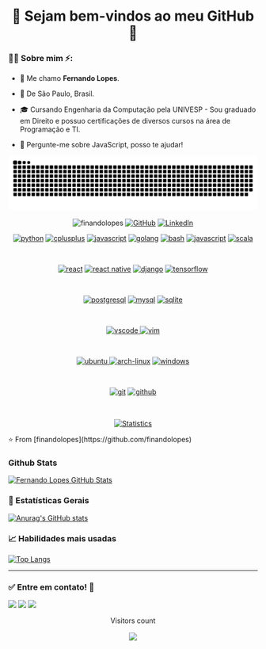 
# <div align="center">:wave: **Sejam bem-vindos ao meu GitHub** :rocket:</div>


### :raising_hand_man: Sobre mim :zap::

* :wave: Me chamo **Fernando Lopes**.

* :pushpin: De São Paulo, Brasil.

* :mortar_board: Cursando Engenharia da Computação pela UNIVESP - Sou graduado em Direito e possuo certificações de diversos cursos na área de Programação e TI.

* :speech_balloon: Pergunte-me sobre JavaScript, posso te ajudar!

![Snake animation](https://github.com/EdsonSantana93/EdsonSantana93/blob/output/github-contribution-grid-snake.svg)

<p align="center">
 <img src="https://komarev.com/ghpvc/?username=finandolopes" alt="finandolopes" />
 <a href="https://github.com/finandolopes"><img src="https://img.shields.io/github/followers/finandolopes.svg?label=GitHub&style=social" alt="GitHub"></a>
 <a href="https://www.linkedin.com/in/fernando-lopes-ba1262a5/"><img src="https://img.shields.io/badge/LinkedIn--_.svg?style=social&logo=linkedin" alt="LinkedIn"></a>
</p>

<p align="center">
<a href="https://github.com/finandolopes"><img src="https://img.shields.io/badge/python-FFFF00.svg?style=for-the-badge&logo=python&logoColor=0768a8&labelColor=ffffff" alt="python"></a>
<a href="https://github.com/finandolopes"><img src="https://img.shields.io/badge/C++-4B0082.svg?style=for-the-badge&logo=c%2B%2B&logoColor=4B0082&labelColor=ffffff" alt="cplusplus"></a>
<a href="https://github.com/finandolopes"><img src="https://img.shields.io/badge/JS-f5f542.svg?style=for-the-badge&logo=javascript&logoColor=f5f542&labelColor=ffffff" alt="javascript"></a>
<a href="https://github.com/finandolopes"><img src="https://img.shields.io/badge/GO-42c8f5.svg?style=for-the-badge&logo=go&logoColor=42c8f5&labelColor=ffffff" alt="golang"></a>
<a href="https://github.com/finandolopes"><img src="https://img.shields.io/badge/BASH-4a5057.svg?style=for-the-badge&logo=gnu-bash&logoColor=4a5057&labelColor=ffffff" alt="bash"></a>
<a href="https://github.com/finandolopes"><img src="https://img.shields.io/badge/PHP-6566ba.svg?style=for-the-badge&logo=php&logoColor=6566ba&labelColor=ffffff" alt="javascript"></a>
<a href="https://github.com/finandolopes"><img src="https://img.shields.io/badge/scala-red.svg?style=for-the-badge&logo=scala&logoColor=red&labelColor=ffffff" alt="scala"></a>
</p><br>

<p align="center">					    
<a href="https://github.com/finandolopes"><img src="https://img.shields.io/badge/react-61DAFB.svg?style=for-the-badge&logo=react&logoColor=61DAFB&labelColor=ffffff" alt="react"></a>
<a href="https://github.com/finandolopes"><img src="https://img.shields.io/badge/React Native-3aabe8.svg?style=for-the-badge&logo=react&logoColor=3aabe8&labelColor=ffffff" alt="react native"></a>
<a href="https://github.com/finandolopes"><img src="https://img.shields.io/badge/django-47474f.svg?style=for-the-badge&logo=django&logoColor=black&labelColor=ffffff" alt="django"></a>
<a href="https://github.com/finandolopes"><img src="https://img.shields.io/badge/tensorflow-FF6F00.svg?style=for-the-badge&logo=tensorflow&logoColor=FF6F00&labelColor=ffffff" alt="tensorflow"></a>
</p><br>

<p align="center">
<a href="https://github.com/finandolopes"><img src="https://img.shields.io/badge/postgresql-6566ba.svg?style=for-the-badge&logo=postgresql&logoColor=6566ba&labelColor=ffffff" alt="postgresql"></a>
<a href="https://github.com/finandolopes"><img src="https://img.shields.io/badge/mysql-3aabe8.svg?style=for-the-badge&logo=mysql&logoColor=3aabe8&labelColor=ffffff" alt="mysql"></a>
<a href="https://github.com/finandolopes"><img src="https://img.shields.io/badge/sqlite-1daede.svg?style=for-the-badge&logo=sqlite&logoColor=1daede&labelColor=ffffff" alt="sqlite"></a>
</p><br>

<p align="center">
<a href="https://github.com/finandolopes">
<img src="https://img.shields.io/badge/vscode-blue.svg?style=for-the-badge&logo=visual-studio-code&labelColor=ffffff&logoColor=blue" alt="vscode">
</a>
<a href="https://github.com/finandolopes"><img src="https://img.shields.io/badge/vim-darkgreen.svg?style=for-the-badge&logo=vim&logoColor=darkgreen&labelColor=ffffff" alt="vim"></a>
</p><br>

<p align="center">
<a href="https://github.com/finandolopes">
<img src="https://img.shields.io/badge/ubuntu-f7873b.svg?style=for-the-badge&logo=ubuntu&labelColor=ffffff&logoColor=f7873b" alt="ubuntu">
</a>
<a href="https://github.com/finandolopes"><img src="https://img.shields.io/badge/arch-0066cc.svg?style=for-the-badge&logo=arch-linux&logoColor=0066cc&labelColor=ffffff" alt="arch-linux"></a>
<a href="https://github.com/finandolopes"><img src="https://img.shields.io/badge/windows-3795fa.svg?style=for-the-badge&logo=windows&logoColor=3795fa&labelColor=ffffff" alt="windows"></a>
</p><br>

<p align="center">
<a href="https://github.com/finandolopes"><img src="https://img.shields.io/badge/git-F05032.svg?style=for-the-badge&logo=git&logoColor=F05032&labelColor=ffffff" alt="git"></a>
<a href="https://github.com/finandolopes"><img src="https://img.shields.io/badge/github-black.svg?style=for-the-badge&logo=github&logoColor=black&labelColor=ffffff" alt="github"></a>

</p><br>

<p align="center">
<a href="https://github.com/finandolopes">
<img align="center" src="https://github-readme-stats.vercel.app/api?username=priyanshumay&show_icons=true&title_color=fff&icon_color=79ff97&text_color=fefefe&bg_color=151515" alt="Statistics"/>
</a></p>
⭐️ From [finandolopes](https://github.com/finandolopes)


### Github Stats

[![Fernando Lopes GitHub Stats](https://github-readme-stats.vercel.app/api?username=finandolopes&show_icons=true&count_private=true)](https://github.com/finandolopes)


### :star2: Estatísticas Gerais

[![Anurag's GitHub stats](https://github-readme-stats.vercel.app/api?username=finandolopes&hide=stars,issues,prs,contribs&count_private=true&show_icons=true&theme=radical&include_all_commits=true&count_private=true)](https://github.com/anuraghazra/github-readme-stats)

### :chart_with_upwards_trend: Habilidades mais usadas

[![Top Langs](https://github-readme-stats.vercel.app/api/top-langs/?username=finandolopes&layout=compact&theme=radical)](https://github.com/anuraghazra/github-readme-stats)


---

### :white_check_mark: Entre em contato! :speech_balloon:

<div> 
  
  <a href="https://instagram.com/finandolopes.chmod775" target="_blank"><img src="https://img.shields.io/badge/-Instagram-%23E4405F?style=for-the-badge&logo=instagram&logoColor=white"></a>
  <a href = "mailto:fnando0506@gmail.com" target="_blank"><img src="https://img.shields.io/badge/-Gmail-%23333?style=for-the-badge&logo=gmail&logoColor=white"></a>
  <a href="https://www.linkedin.com/in/fernando-lopes-ba1262a5" target="_blank"><img src="https://img.shields.io/badge/-LinkedIn-%230077B5?style=for-the-badge&logo=linkedin&logoColor=white"> </a>
</div>

<p align="center">Visitors count</p>
<p align="center"><img align="center" src="https://profile-counter.glitch.me/finandolopes/count.svg" /></p><br><br>
</p>
